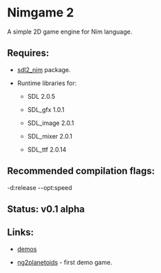 Nimgame 2
=========

A simple 2D game engine for Nim language.

Requires:
---------

* [sdl2_nim](https://github.com/Vladar4/sdl2_nim) package.

* Runtime libraries for:

  * SDL 2.0.5

  * SDL_gfx 1.0.1

  * SDL_image 2.0.1

  * SDL_mixer 2.0.1

  * SDL_ttf 2.0.14

Recommended compilation flags:
------------------------------
-d:release --opt:speed

Status: v0.1 alpha
------------------

Links:
------

* [demos](https://github.com/Vladar4/nimgame2/tree/master/demos)

* [ng2planetoids](https://github.com/Vladar4/ng2planetoids) - first demo game.

